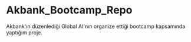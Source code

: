 # Akbank_Bootcamp_Repo
Akbank'ın düzenlediği Global AI'nın organize ettiği bootcamp kapsamında yaptığım proje.
